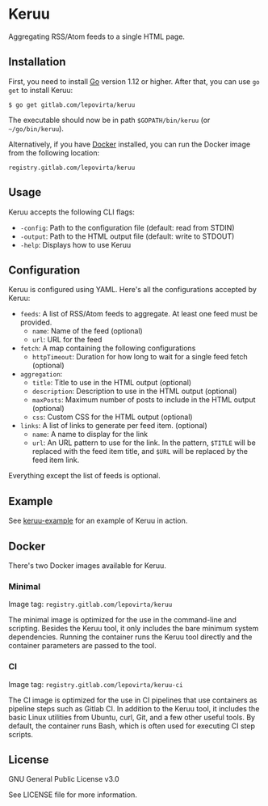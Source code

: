 # Keruu

Aggregating RSS/Atom feeds to a single HTML page.

## Installation

First, you need to install [Go](https://golang.org/dl/) version 1.12 or higher.
After that, you can use `go get` to install Keruu:

    $ go get gitlab.com/lepovirta/keruu

The executable should now be in path `$GOPATH/bin/keruu` (or `~/go/bin/keruu`).

Alternatively, if you have [Docker](https://docker.com/) installed, you can run the Docker image from the following location:

```
registry.gitlab.com/lepovirta/keruu
```

## Usage

Keruu accepts the following CLI flags:

* `-config`: Path to the configuration file (default: read from STDIN)
* `-output`: Path to the HTML output file (default: write to STDOUT)
* `-help`: Displays how to use Keruu

## Configuration

Keruu is configured using YAML. Here's all the configurations accepted by Keruu:

* `feeds`: A list of RSS/Atom feeds to aggregate. At least one feed must be provided.
  * `name`: Name of the feed (optional)
  * `url`: URL for the feed
* `fetch`: A map containing the following configurations
  * `httpTimeout`: Duration for how long to wait for a single feed fetch (optional)
* `aggregation`:
  * `title`: Title to use in the HTML output (optional)
  * `description`: Description to use in the HTML output (optional)
  * `maxPosts`: Maximum number of posts to include in the HTML output (optional)
  * `css`: Custom CSS for the HTML output (optional)
* `links`: A list of links to generate per feed item. (optional)
  * `name`: A name to display for the link
  * `url`: An URL pattern to use for the link.
    In the pattern, `$TITLE` will be replaced with the feed item title,
    and `$URL` will be replaced by the feed item link.

Everything except the list of feeds is optional.

## Example

See [keruu-example](https://gitlab.com/lepovirta/keruu-example) for an example of Keruu in action.

## Docker

There's two Docker images available for Keruu.

### Minimal

Image tag: `registry.gitlab.com/lepovirta/keruu`

The minimal image is optimized for the use in the command-line and scripting.
Besides the Keruu tool, it only includes the bare minimum system dependencies.
Running the container runs the Keruu tool directly and the container parameters are passed to the tool.

### CI

Image tag: `registry.gitlab.com/lepovirta/keruu-ci`

The CI image is optimized for the use in CI pipelines that use containers as pipeline steps such as Gitlab CI.
In addition to the Keruu tool, it includes the basic Linux utilities from Ubuntu, curl, Git, and a few other useful tools.
By default, the container runs Bash, which is often used for executing CI step scripts.

## License

GNU General Public License v3.0

See LICENSE file for more information.
